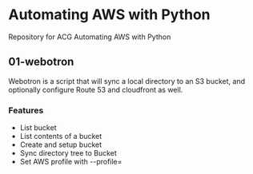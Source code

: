 # Automating AWS with Python

Repository for ACG Automating AWS with Python

## 01-webotron

Webotron is a script that will sync a local directory to an S3 bucket, and 
optionally configure Route 53 and cloudfront as well.

### Features

- List bucket
- List contents of a bucket
- Create and setup bucket
- Sync directory tree to Bucket
- Set AWS profile with --profile=<profileName>
